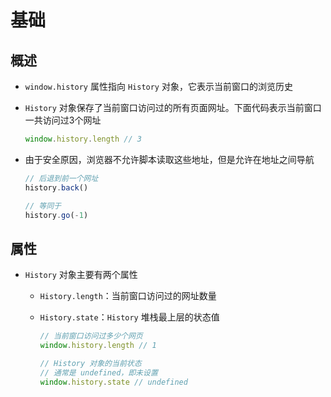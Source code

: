 # 基础

## 概述

+ `window.history` 属性指向 `History` 对象，它表示当前窗口的浏览历史

+ `History` 对象保存了当前窗口访问过的所有页面网址。下面代码表示当前窗口一共访问过3个网址

  ```js
  window.history.length // 3
  ```

+ 由于安全原因，浏览器不允许脚本读取这些地址，但是允许在地址之间导航

  ```js
  // 后退到前一个网址
  history.back()

  // 等同于
  history.go(-1)
  ```

## 属性

+ `History` 对象主要有两个属性

  + `History.length`：当前窗口访问过的网址数量

  + `History.state`：`History` 堆栈最上层的状态值

    ```js
    // 当前窗口访问过多少个网页
    window.history.length // 1

    // History 对象的当前状态
    // 通常是 undefined，即未设置
    window.history.state // undefined
    ```
